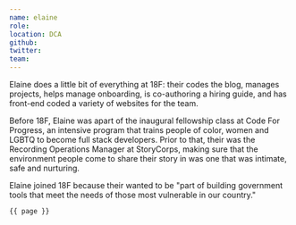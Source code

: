 ```yaml
---
name: elaine
role: 
location: DCA
github:
twitter:
team:
---
```


Elaine does a little bit of everything at 18F: their codes the blog, manages projects, helps manage onboarding, is co-authoring a hiring guide, and has front-end coded a variety of websites for the team.

Before 18F, Elaine was apart of the inaugural fellowship class at Code For Progress, an intensive program that trains people of color, women and LGBTQ to become full stack developers. Prior to that, their was the Recording Operations Manager at StoryCorps, making sure that the environment people come to share their story in was one that was intimate, safe and nurturing.

Elaine joined 18F because their wanted to be "part of building government tools that meet the needs of those most vulnerable in our country."

<code>{{ page }}</code>
